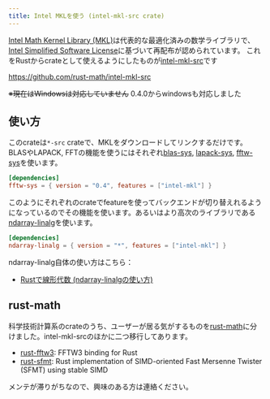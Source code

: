 ```yaml
---
title: Intel MKLを使う (intel-mkl-src crate)
---
```


[Intel Math Kernel Library (MKL)](https://software.intel.com/en-us/mkl)は代表的な最適化済みの数学ライブラリで、[Intel Simplified Software License](https://software.intel.com/en-us/license/intel-simplified-software-license)に基づいて再配布が認められています。
これをRustからcrateとして使えるようにしたものが[intel-mkl-src](https://github.com/rust-math/intel-mkl-src)です

https://github.com/rust-math/intel-mkl-src

~~※現在はWindowsは対応していません~~ 0.4.0からwindowsも対応しました

使い方
------
このcrateは`*-src` crateで、MKLをダウンロードしてリンクするだけです。BLASやLAPACK, FFTの機能を使うにはそれぞれ[blas-sys](https://github.com/blas-lapack-rs/blas-sys), [lapack-sys](https://github.com/blas-lapack-rs/lapack-sys), [fftw-sys](https://github.com/rust-math/rust-fftw3/tree/master/fftw-sys)を使います。

```toml
[dependencies]
fftw-sys = { version = "0.4", features = ["intel-mkl"] }
```

このようにそれぞれのcrateでfeatureを使ってバックエンドが切り替えれるようになっているのでその機能を使います。あるいはより高次のライブラリである[ndarray-linalg](https://github.com/termoshtt/ndarray-linalg)を使います。

```toml
[dependencies]
ndarray-linalg = { version = "*", features = ["intel-mkl"] }
```

ndarray-linalg自体の使い方はこちら：

- [Rustで線形代数 (ndarray-linalgの使い方)](https://qiita.com/termoshtt/items/824684a37a2ec15dbfb9)

rust-math
---------
科学技術計算系のcrateのうち、ユーザーが居る気がするものを[rust-math](https://github.com/rust-math)に分けました。intel-mkl-srcのほかに二つ移行してあります。

- [rust-fftw3](https://github.com/rust-math/rust-fftw3): FFTW3 binding for Rust 
- [rust-sfmt](https://github.com/rust-math/rust-sfmt): Rust implementation of  SIMD-oriented Fast Mersenne Twister (SFMT) using stable SIMD

メンテが滞りがちなので、興味のある方は連絡ください。

